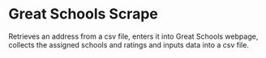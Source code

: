# Great Schools Scrape
 Retrieves an address from a csv file, enters it into Great Schools webpage, collects the assigned schools and ratings and inputs data into a csv file.
